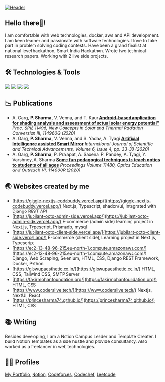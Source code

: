 [![Header](/github-bg.png?raw=true "Header")](https://github.com/princesharma74)

## Hello there👋! 
I am comfortable with web technologies, docker, aws and API development. I am keen learner and passionate with software technologies. I love to take part in problem solving coding contests. Have been a grand finalist at national level hackathon, Smart India Hackathon. Wrote two technical research papers. Working with 2 live side projects.

## 🛠️ Technologies & Tools
![](https://img.shields.io/badge/Code-JavaScript-informational?style=flat&color=informational&logo=javascript)
![](https://img.shields.io/badge/Code-React-informational?style=flat&color=informational&logo=react)
![](https://img.shields.io/badge/Code-TypeScript-informational?style=flat&color=informational)
![](https://img.shields.io/badge/Tool-Docker-informational?style=flat&color=warning&logo=docker)

## 📉 Publications
    
- A. Garg, **P. Sharma,** V. Verma, and T. Kaur [**Android-based application for shading analysis and assessment of actual solar energy potential”**](https://doi.org/10.1117/12.2570966) *Proc. SPIE 11496, New Concepts in Solar and Thermal Radiation Conversion III, 114960G (2020)*
- A. Garg, **P. Sharma,** V. Verma, and S. Yadav, A. Tyagi [**Artificial Intelligence assisted Smart Mirror**](https://www.ijsta.com/papers/IJSTAV6N4Y20/IJSTAV6N4Y20_2021.pdf) *International Journal of Scientific and Technical Advancements, Volume 6, Issue 4, pp. 33-38 (2020)*
- A. Garg, **P. Sharma**, P. Prajapat, A. Saxena, P. Pandey, A. Tyagi, Y. Varshney, A. Sharma [**Some fun pedagogical techniques to teach optics to students of all ages**](https://doi.org/10.1117/12.2570964) *Proceedings Volume 11480, Optics Education and Outreach VI, 114800R (2020)*


<!-- ## 📊 Statistics
[![Antonio's github stats](https://github-readme-stats.vercel.app/api?username=princesharma74&theme=dark&count_private=true)](https://github.com/anuraghazra/github-readme-stats) -->

## 🌏 Websites created by me
- [https://giggle-nextjs-codebuddy.vercel.app/](https://giggle-nextjs-codebuddy.vercel.app/) Next.js, Typescript, shadcn/ui, Integrated with Django REST API
- [https://jubilant-octo-admin-side.vercel.app/](https://jubilant-octo-admin-side.vercel.app/) E-commerce (admin side) learning project in Next.js, Typescript, Prismadb, mysql
- [https://jubilant-octo-client-side.vercel.app/](https://jubilant-octo-client-side.vercel.app/) E-commerce (client side), Learning project in Next.js, Typescript
- [https://ec2-13-48-96-215.eu-north-1.compute.amazonaws.com/](https://ec2-13-48-96-215.eu-north-1.compute.amazonaws.com/) Django, Web Scraping, Selenium, HTML, CSS, Django REST Framework, Docker, Python
- [https://glowupaesthetic.co.in/](https://glowupaesthetic.co.in/) HTML, CSS, Tailwind CSS, SMTP Server
- [https://fakirmohanfoundation.org/](https://fakirmohanfoundation.org/) HTML, CSS
- [https://www.coderslive.tech/](https://www.coderslive.tech/) Nextjs, NextUI, React
- [https://princesharma74.github.io/](https://princesharma74.github.io/) HTML, CSS

## 📚 Writing
Besides developing, I am a Notion Campus Leader and Template Creater. I build Notion Templates as a side hustle and provide consultancy. Also worked as a freelancer in web technologies.  

## 👨‍💻 Profiles

[My Portfolio](https://princesharma74.notion.site/My-Portfolio-f0abe57286f747f699629cb3e7ffe4ac?pvs=4), [Notion](https://www.notion.so/@princesharma74), [Codeforces](https://codeforces.com/profile/princesharma74), [Codechef](https://www.codechef.com/users/princesharma75), [Leetcode](https://leetcode.com/princesharma74/)